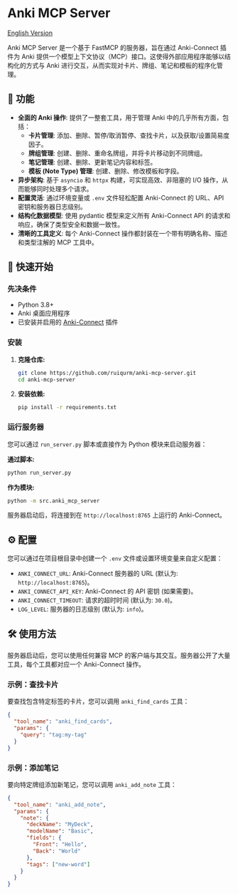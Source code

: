 # Anki MCP Server

[English Version](./README.md)

Anki MCP Server 是一个基于 FastMCP 的服务器，旨在通过 Anki-Connect 插件为 Anki 提供一个模型上下文协议（MCP）接口。这使得外部应用程序能够以结构化的方式与 Anki 进行交互，从而实现对卡片、牌组、笔记和模板的程序化管理。

## 🌟 功能

  * **全面的 Anki 操作**: 提供了一整套工具，用于管理 Anki 中的几乎所有方面，包括：
      * **卡片管理**: 添加、删除、暂停/取消暂停、查找卡片，以及获取/设置简易度因子。
      * **牌组管理**: 创建、删除、重命名牌组，并将卡片移动到不同牌组。
      * **笔记管理**: 创建、删除、更新笔记内容和标签。
      * **模板 (Note Type) 管理**: 创建、删除、修改模板和字段。
  * **异步架构**: 基于 `asyncio` 和 `httpx` 构建，可实现高效、非阻塞的 I/O 操作，从而能够同时处理多个请求。
  * **配置灵活**: 通过环境变量或 `.env` 文件轻松配置 Anki-Connect 的 URL、API 密钥和服务器日志级别。
  * **结构化数据模型**: 使用 pydantic 模型来定义所有 Anki-Connect API 的请求和响应，确保了类型安全和数据一致性。
  * **清晰的工具定义**: 每个 Anki-Connect 操作都封装在一个带有明确名称、描述和类型注解的 MCP 工具中。


## 🚀 快速开始

### **先决条件**

  * Python 3.8+
  * Anki 桌面应用程序
  * 已安装并启用的 [Anki-Connect](https://ankiweb.net/shared/info/2055492159) 插件

### **安装**

1.  **克隆仓库:**

    ```bash
    git clone https://github.com/ruiqurm/anki-mcp-server.git
    cd anki-mcp-server
    ```

2.  **安装依赖:**

    ```bash
    pip install -r requirements.txt
    ```

### **运行服务器**

您可以通过 `run_server.py` 脚本或直接作为 Python 模块来启动服务器：

**通过脚本:**

```bash
python run_server.py
```

**作为模块:**

```bash
python -m src.anki_mcp_server
```

服务器启动后，将连接到在 `http://localhost:8765` 上运行的 Anki-Connect。

## ⚙️ 配置

您可以通过在项目根目录中创建一个 `.env` 文件或设置环境变量来自定义配置：

  * `ANKI_CONNECT_URL`: Anki-Connect 服务器的 URL (默认为: `http://localhost:8765`)。
  * `ANKI_CONNECT_API_KEY`: Anki-Connect 的 API 密钥 (如果需要)。
  * `ANKI_CONNECT_TIMEOUT`: 请求的超时时间 (默认为: `30.0`)。
  * `LOG_LEVEL`: 服务器的日志级别 (默认为: `info`)。

## 🛠️ 使用方法

服务器启动后，您可以使用任何兼容 MCP 的客户端与其交互。服务器公开了大量工具，每个工具都对应一个 Anki-Connect 操作。

### **示例：查找卡片**

要查找包含特定标签的卡片，您可以调用 `anki_find_cards` 工具：

```json
{
  "tool_name": "anki_find_cards",
  "params": {
    "query": "tag:my-tag"
  }
}
```

### **示例：添加笔记**

要向特定牌组添加新笔记，您可以调用 `anki_add_note` 工具：

```json
{
  "tool_name": "anki_add_note",
  "params": {
    "note": {
      "deckName": "MyDeck",
      "modelName": "Basic",
      "fields": {
        "Front": "Hello",
        "Back": "World"
      },
      "tags": ["new-word"]
    }
  }
}
```